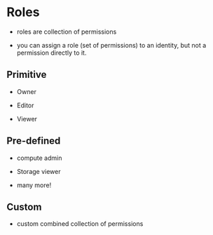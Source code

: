 
# Roles

  - roles are collection of permissions

  - you can assign a role (set of permissions) to an identity, but not a permission directly to it.


## Primitive

  - Owner

  - Editor

  - Viewer

## Pre-defined

  - compute admin

  - Storage viewer

  - many more!

## Custom

  - custom combined collection of permissions
